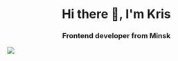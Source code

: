  <div id="header" align="center">
  <h1>Hi there 👋, I'm Kris</h1>
  <h3>Frontend developer from Minsk</h3>
</div>
<a href="https://www.linkedin.com/in/kristin-osmakov-3a2244254/">
 <img src="https://img.shields.io/badge/LinkedIn-blue?logo=linkedin&logoColor=white&style=for-the-badge"/>
</a>

